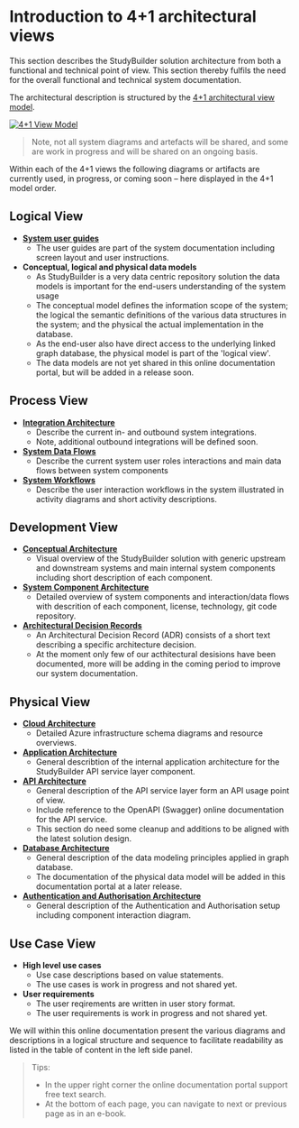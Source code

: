 # Introduction to 4+1 architectural views

This section describes the StudyBuilder solution architecture from both a functional and technical point of view.  This section thereby fulfils the need for the overall functional and technical system documentation.

The architectural description is structured by the [4+1 architectural view model](https://en.wikipedia.org/wiki/4%2B1_architectural_view_model).

[![4+1 View Model](~@source/images/documentation/architecture-4+1-model.svg)](../../images/documentation/architecture-4+1-model.svg)

> Note, not all system diagrams and artefacts will be shared, and some are work in progress and will be shared on an ongoing basis.

Within each of the 4+1 views the following diagrams or artifacts are currently used, in progress, or coming soon – here displayed in the 4+1 model order.

## Logical View

  - [**System user guides**](../userguide/userguides_introduction.md)
    - The user guides are part of the system documentation including screen layout and user instructions.
  - **Conceptual, logical and physical data models**
    - As StudyBuilder is a very data centric repository solution the data models is important for the end-users understanding of the system usage
    - The conceptual model defines the information scope of the system; the logical the semantic definitions of the various data structures in the system; and the physical the actual implementation in the database.
    - As the end-user also have direct access to the underlying linked graph database, the physical model is part of the 'logical view'.
    - The data models are not yet shared in this online documentation portal, but will be added in a release soon.

## Process View

  - [**Integration Architecture**](integration_architecture)
    - Describe the current in- and outbound system integrations.
    - Note, additional outbound integrations will be defined soon.
  - [**System Data Flows**](system_data_flows)
    - Describe the current system user roles interactions and main data flows between system components
  - [**System Workflows**](system_workflows)
    - Describe the user interaction workflows in the system illustrated in activity diagrams and short activity descriptions.

## Development View

  - [**Conceptual Architecture**](conceptual_architecture)
    - Visual overview of the StudyBuilder solution with generic upstream and downstream systems and main internal system components including short description of each component.
  - [**System Component Architecture**](system_component_architecture)
    - Detailed overview of system components and interaction/data flows with descrition of each component, license, technology, git code repository.
  - [**Architectural Decision Records**](architectural_decision_records)
    - An Architectural Decision Record (ADR) consists of a short text describing a specific architecture decision.
    - At the moment only few of our acthitectural desisions have been documented, more will be adding in the coming period to improve our system documentation.

## Physical View
  - [**Cloud Architecture**](cloud_architecture)
    - Detailed Azure infrastructure schema diagrams and resource overviews.
  - [**Application Architecture**](application_architecture)
    - General describtion of the internal application architecture for the StudyBuilder API service layer component.
  - [**API Architecture**](mdr_api_architecture)
    - General description of the API service layer form an API usage point of view.
    - Include reference to the OpenAPI (Swagger) online documentation for the API service.
    - This section do need some cleanup and additions to be aligned with the latest solution design.
  - [**Database Architecture**](mdr_data_architecture)
    - General description of the data modeling principles applied in graph database.
    - The documentation of the physical data model will be added in this documentation portal at a later release.
  - [**Authentication and Authorisation Architecture**](authentication_authorisation_architecture)
    - General description of the Authentication and Authorisation setup including component interaction diagram.

## Use Case View
  - **High level use cases**
    - Use case descriptions based on value statements.
    - The use cases is work in progress and not shared yet.
  - **User requirements**
    - The user reqirements are written in user story format.
    - The user requirements is work in progress and not shared yet.


We will within this online documentation present the various diagrams and descriptions in a logical structure and sequence to facilitate readability as listed in the table of content in the left side panel.


> Tips:
> - In the upper right corner the online documentation portal support free text search.
> - At the bottom of each page, you can navigate to next or previous page as in an e-book.
